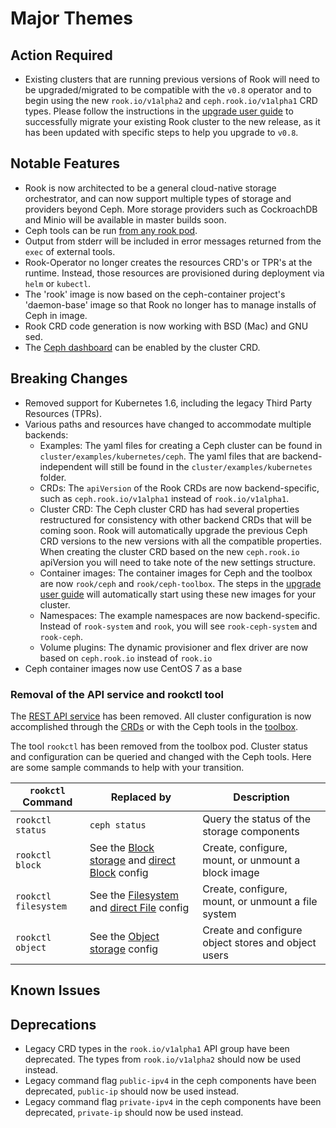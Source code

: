 # Major Themes

## Action Required

- Existing clusters that are running previous versions of Rook will need to be upgraded/migrated to be compatible with the `v0.8` operator and to begin using the new `rook.io/v1alpha2` and `ceph.rook.io/v1alpha1` CRD types.  Please follow the instructions in the [upgrade user guide](Documentation/upgrade.md) to successfully migrate your existing Rook cluster to the new release, as it has been updated with specific steps to help you upgrade to `v0.8`.

## Notable Features

- Rook is now architected to be a general cloud-native storage orchestrator, and can now support multiple types of storage and providers beyond Ceph.  More storage providers such as CockroachDB and Minio will be available in master builds soon.
- Ceph tools can be run [from any rook pod](Documentation/common-issues.md#ceph-tools).
- Output from stderr will be included in error messages returned from the `exec` of external tools.
- Rook-Operator no longer creates the resources CRD's or TPR's at the runtime. Instead, those resources are provisioned during deployment via `helm` or `kubectl`.
- The 'rook' image is now based on the ceph-container project's 'daemon-base' image so that Rook no
  longer has to manage installs of Ceph in image.
- Rook CRD code generation is now working with BSD (Mac) and GNU sed.
- The [Ceph dashboard](Documentation/ceph-dashboard.md) can be enabled by the cluster CRD.

## Breaking Changes

- Removed support for Kubernetes 1.6, including the legacy Third Party Resources (TPRs).
- Various paths and resources have changed to accommodate multiple backends:
  - Examples: The yaml files for creating a Ceph cluster can be found in `cluster/examples/kubernetes/ceph`. The yaml files that are backend-independent will still be found in the `cluster/examples/kubernetes` folder.
  - CRDs: The `apiVersion` of the Rook CRDs are now backend-specific, such as `ceph.rook.io/v1alpha1` instead of `rook.io/v1alpha1`.
  - Cluster CRD: The Ceph cluster CRD has had several properties restructured for consistency with other backend CRDs that will be coming soon. Rook will automatically upgrade the previous Ceph CRD versions to the new versions with all the compatible properties. When creating the cluster CRD based on the new `ceph.rook.io` apiVersion you will need to take note of the new settings structure.
  - Container images: The container images for Ceph and the toolbox are now `rook/ceph` and `rook/ceph-toolbox`.  The steps in the [upgrade user guide](Documentation/upgrade.md) will automatically start using these new images for your cluster.
  - Namespaces: The example namespaces are now backend-specific. Instead of `rook-system` and `rook`, you will see `rook-ceph-system` and `rook-ceph`.
  - Volume plugins: The dynamic provisioner and flex driver are now based on `ceph.rook.io` instead of `rook.io`
- Ceph container images now use CentOS 7 as a base

### Removal of the API service and rookctl tool

The [REST API service](https://github.com/rook/rook/issues/1122) has been removed. All cluster configuration is now accomplished through the
[CRDs](https://rook.io/docs/rook/master/crds.html) or with the Ceph tools in the [toolbox](https://rook.io/docs/rook/master/toolbox.html).

The tool `rookctl` has been removed from the toolbox pod. Cluster status and configuration can be queried and changed with the Ceph tools.
Here are some sample commands to help with your transition.

 `rookctl` Command | Replaced by | Description
 --- | --- | ---
`rookctl status` | `ceph status` | Query the status of the storage components
`rookctl block` | See the [Block storage](Documentation/block.md) and [direct Block](Documentation/direct-tools.md#block-storage-tools) config | Create, configure, mount, or unmount a block image
`rookctl filesystem` | See the [Filesystem](Documentation/filesystem.md) and [direct File](Documentation/direct-tools.md#shared-filesystem-tools) config | Create, configure, mount, or unmount a file system
`rookctl object` | See the [Object storage](Documentation/object.md) config | Create and configure object stores and object users

## Known Issues

## Deprecations

- Legacy CRD types in the `rook.io/v1alpha1` API group have been deprecated.  The types from
  `rook.io/v1alpha2` should now be used instead.
- Legacy command flag `public-ipv4` in the ceph components have been deprecated, `public-ip` should now be used instead.
- Legacy command flag `private-ipv4` in the ceph components have been deprecated, `private-ip` should now be used instead.

